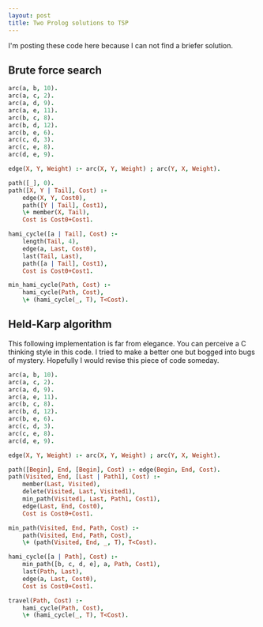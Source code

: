 ```yaml
---
layout: post
title: Two Prolog solutions to TSP
---
```


I'm posting these code here because I can not find a briefer solution.

## Brute force search

```prolog
arc(a, b, 10).
arc(a, c, 2).
arc(a, d, 9).
arc(a, e, 11).
arc(b, c, 8).
arc(b, d, 12).
arc(b, e, 6).
arc(c, d, 3).
arc(c, e, 8).
arc(d, e, 9).

edge(X, Y, Weight) :- arc(X, Y, Weight) ; arc(Y, X, Weight).

path([_], 0).
path([X, Y | Tail], Cost) :-
    edge(X, Y, Cost0),
    path([Y | Tail], Cost1),
    \+ member(X, Tail),
    Cost is Cost0+Cost1.

hami_cycle([a | Tail], Cost) :-
    length(Tail, 4),
    edge(a, Last, Cost0),
    last(Tail, Last),
    path([a | Tail], Cost1),
    Cost is Cost0+Cost1.

min_hami_cycle(Path, Cost) :-
    hami_cycle(Path, Cost),
    \+ (hami_cycle(_, T), T<Cost).
```

## Held-Karp algorithm

This following implementation is far from elegance. You can perceive a C thinking style in this code. I tried to make a better one but bogged into bugs of mystery. Hopefully I would revise this piece of code someday.

```prolog
arc(a, b, 10).
arc(a, c, 2).
arc(a, d, 9).
arc(a, e, 11).
arc(b, c, 8).
arc(b, d, 12).
arc(b, e, 6).
arc(c, d, 3).
arc(c, e, 8).
arc(d, e, 9).

edge(X, Y, Weight) :- arc(X, Y, Weight) ; arc(Y, X, Weight).

path([Begin], End, [Begin], Cost) :- edge(Begin, End, Cost).
path(Visited, End, [Last | Path1], Cost) :-
    member(Last, Visited),
    delete(Visited, Last, Visited1),
    min_path(Visited1, Last, Path1, Cost1),
    edge(Last, End, Cost0),
    Cost is Cost0+Cost1.

min_path(Visited, End, Path, Cost) :-
    path(Visited, End, Path, Cost),
    \+ (path(Visited, End, _, T), T<Cost).

hami_cycle([a | Path], Cost) :-
    min_path([b, c, d, e], a, Path, Cost1),
    last(Path, Last),
    edge(a, Last, Cost0),
    Cost is Cost0+Cost1.

travel(Path, Cost) :-
    hami_cycle(Path, Cost),
    \+ (hami_cycle(_, T), T<Cost).
```
